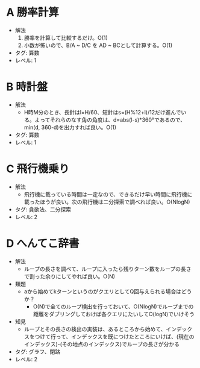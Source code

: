 # A 勝率計算

- 解法
    1. 勝率を計算して比較するだけ。O(1)
    2. 小数が怖いので、B/A ~ D/C を AD ~ BCとして計算する。O(1)
- タグ: 算数
- レベル: 1

# B 時計盤

- 解法
    - H時M分のとき、長針はl=H/60、短針はs=(H%12+l)/12だけ進んでいる。よってそれらのなす角の角度は、d=abs(l-s)\*360°であるので、min(d, 360-d)を出力すれば良い。O(1)
- タグ: 算数
- レベル: 1

# C 飛行機乗り

- 解法
    - 飛行機に載っている時間は一定なので、できるだけ早い時間に飛行機に載ったほうが良い。次の飛行機は二分探索で調べれば良い。O(NlogN)
- タグ: 貪欲法、二分探索
- レベル: 2

# D へんてこ辞書

- 解法
    - ループの長さを調べて、ループに入ったら残りターン数をループの長さで割った余りにしてやれば良い。O(N)
- 類題
    - aから始めてkターンというのがクエリとしてQ回与えられる場合はどうか？
        - O(N)で全てのループ検出を行っておいて、O(NlogN)でループまでの距離をダブリングしておけば各クエリにたいしてO(logN)でいけそう
- 知見
    - ループとその長さの検出の実装は、あるところから始めて、インデックスをつけて行って、インデックスを既につけたところにいけば、(現在のインデックス)-(その地点のインデックス)でループの長さが分かる
- タグ: グラフ、閉路
- レベル: 2
